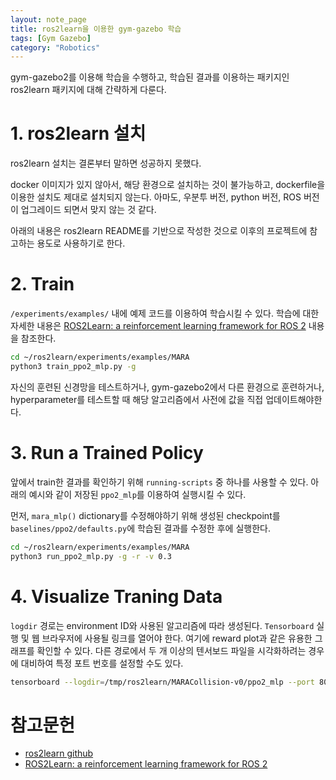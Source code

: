 ```yaml
---
layout: note_page
title: ros2learn을 이용한 gym-gazebo 학습
tags: [Gym Gazebo]
category: "Robotics"
---
```


gym-gazebo2를 이용해 학습을 수행하고, 학습된 결과를 이용하는 패키지인 ros2learn 패키지에 대해 간략하게 다룬다.

# 1. ros2learn 설치

ros2learn 설치는 결론부터 말하면 성공하지 못했다.

docker 이미지가 있지 않아서, 해당 환경으로 설치하는 것이 불가능하고, dockerfile을 이용한 설치도 제대로 설치되지 않는다. 아마도, 우분투 버전, python 버전, ROS 버전이 업그레이드 되면서 맞지 않는 것 같다.

아래의 내용은 ros2learn README를 기반으로 작성한 것으로 이후의 프로젝트에 참고하는 용도로 사용하기로 한다.

# 2. Train

`/experiments/examples/` 내에 예제 코드를 이용하여 학습시킬 수 있다. 학습에 대한 자세한 내용은 [ROS2Learn: a reinforcement learning framework for ROS 2](https://arxiv.org/pdf/1903.06282.pdf) 내용을 참조한다.

```bash
cd ~/ros2learn/experiments/examples/MARA
python3 train_ppo2_mlp.py -g
```

자신의 훈련된 신경망을 테스트하거나, gym-gazebo2에서 다른 환경으로 훈련하거나, hyperparameter를 테스트할 때 해당 알고리즘에서 사전에 값을 직접 업데이트해야한다.

# 3. Run a Trained Policy

앞에서 train한 결과를 확인하기 위해 `running-scripts` 중 하나를 사용할 수 있다. 아래의 예시와 같이 저장된 `ppo2_mlp`를 이용하여 실행시킬 수 있다.

먼저, `mara_mlp()` dictionary를 수정해야하기 위해 생성된 checkpoint를 `baselines/ppo2/defaults.py`에 학습된 결과를 수정한 후에 실행한다.

```bash
cd ~/ros2learn/experiments/examples/MARA
python3 run_ppo2_mlp.py -g -r -v 0.3
```

# 4. Visualize Traning Data

`logdir` 경로는 environment ID와 사용된 알고리즘에 따라 생성된다. `Tensorboard` 실행 및 웹 브라우저에 사용될 링크를 열어야 한다. 여기에 reward plot과 같은 유용한 그래프를 확인할 수 있다. 다른 경로에서 두 개 이상의 텐서보드 파일을 시각화하려는 경우에 대비하여 특정 포트 번호를 설정할 수도 있다.

```bash
tensorboard --logdir=/tmp/ros2learn/MARACollision-v0/ppo2_mlp --port 8008
```

# 참고문헌

- [ros2learn github](https://github.com/AcutronicRobotics/ros2learn)
- [ROS2Learn: a reinforcement learning framework for ROS 2](https://arxiv.org/pdf/1903.06282.pdf)